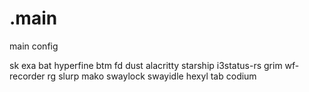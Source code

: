 # .main
main config

sk 
exa 
bat 
hyperfine 
btm 
fd 
dust 
alacritty 
starship 
i3status-rs 
grim 
wf-recorder 
rg 
slurp 
mako 
swaylock 
swayidle 
hexyl 
tab 
codium 

